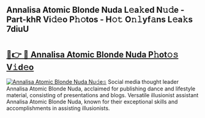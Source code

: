 ## Annalisa Atomic Blonde Nuda L𝚎a𝚔ed N𝚞𝚍e - Part-khR Vi𝚍𝚎o P𝚑𝚘tos - H𝚘𝚝 O𝚗𝚕yf𝚊ns L𝚎a𝚔s 7diuU

# <h2><a href="http://kf6fzjg.oniu.top/?m=Annalisa+Atomic+Blonde+Nuda">🔗👉 🔴 Annalisa Atomic Blonde Nuda P𝚑ot𝚘𝚜 V𝚒d𝚎o</a></h2>

[![Annalisa Atomic Blonde Nuda Nu𝚍e𝚜](https://i.imgur.com/0qMVB7G.gif)](http://kf6fzjg.oniu.top/?m=Annalisa+Atomic+Blonde+Nuda)
Social media thought leader Annalisa Atomic Blonde Nuda, acclaimed for publishing dance and lifestyle material, consisting of presentations and blogs. Versatile illusionist assistant Annalisa Atomic Blonde Nuda, known for their exceptional skills and accomplishments in assisting illusionists.  
